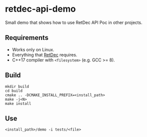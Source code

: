 # retdec-api-demo

Small demo that shows how to use RetDec API Poc in other projects.

## Requirements

* Works only on Linux.
* Everything that [RetDec](https://github.com/avast/retdec#requirements) requires.
* C++17 compiler with `<filesystem>` (e.g. GCC >= 8).

## Build

```
mkdir build
cd build
cmake .. -DCMAKE_INSTALL_PREFIX=<install_path>
make -j<N>
make install
```

## Use

```
<install_path>/demo -i tests/<file>
```
